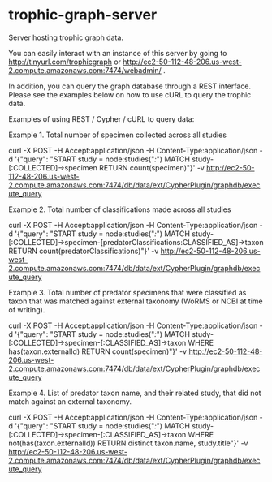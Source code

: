 trophic-graph-server
====================

Server hosting trophic graph data.

You can easily interact with an instance of this server by going to http://tinyurl.com/trophicgraph or http://ec2-50-112-48-206.us-west-2.compute.amazonaws.com:7474/webadmin/ . 

In addition, you can query the graph database through a REST interface. Please see the examples below on how to use cURL to query the trophic data.

Examples of using REST / Cypher / cURL to query data:


Example 1. Total number of specimen collected across all studies

curl -X POST -H Accept:application/json -H Content-Type:application/json -d '{"query": "START study = node:studies(\"*:*\") MATCH study-[:COLLECTED]->specimen RETURN count(specimen)"}' -v http://ec2-50-112-48-206.us-west-2.compute.amazonaws.com:7474/db/data/ext/CypherPlugin/graphdb/execute_query 

Example 2. Total number of classifications made across all studies

curl -X POST -H Accept:application/json -H Content-Type:application/json -d '{"query": "START study = node:studies(\"*:*\") MATCH study-[:COLLECTED]->specimen-[predatorClassifications:CLASSIFIED_AS]->taxon RETURN count(predatorClassifications)"}' -v http://ec2-50-112-48-206.us-west-2.compute.amazonaws.com:7474/db/data/ext/CypherPlugin/graphdb/execute_query 

Example 3. Total number of predator specimens that were classified as taxon that was matched against external taxonomy (WoRMS or NCBI at time of writing).

curl -X POST -H Accept:application/json -H Content-Type:application/json -d '{"query": "START study = node:studies(\"*:*\") MATCH study-[:COLLECTED]->specimen-[:CLASSIFIED_AS]->taxon WHERE has(taxon.externalId) RETURN count(specimen)"}' -v http://ec2-50-112-48-206.us-west-2.compute.amazonaws.com:7474/db/data/ext/CypherPlugin/graphdb/execute_query

Example 4. List of predator taxon name, and their related study, that did not match against an external taxonomy.

curl -X POST -H Accept:application/json -H Content-Type:application/json -d '{"query": "START study = node:studies(\"*:*\") MATCH study-[:COLLECTED]->specimen-[:CLASSIFIED_AS]->taxon WHERE not(has(taxon.externalId)) RETURN distinct taxon.name, study.title"}' -v http://ec2-50-112-48-206.us-west-2.compute.amazonaws.com:7474/db/data/ext/CypherPlugin/graphdb/execute_query  
